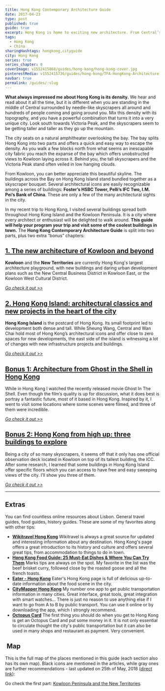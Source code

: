 ```yaml
---
title: Hong Kong Contemporary Architecture Guide
date: 2017-04-23
type: post
published: true
guide: true
excerpt: Hong Kong is home to exciting new architecture. From Central’s shiny skyscrapers to Kowloon’s sprawling housing blocks, this guide will help you discover and explore it.
tags:
  - Hong Kong
  - China
sharingHashtags: hongkong,cityguide
city: Hong Kong
series: true
series_chapter: 0
coverImage: v1552415868/guides/hong-kong/hong-kong-cover.jpg
pinterestMedia: v1552415736/guides/hong-kong/TFA-HongKong-Architecture-Guide.jpg
navbar: true
permalink: /guides/:slug
---
```


**What always impressed me about Hong Kong is its density.** We hear and read about it all the time, but it is different when you are standing in the middle of Central surrounded by needle-like skyscrapers all around and hundreds of people coming and going around you. Mix this density with its topography, and you have a powerful combination that turns it into a very unique city. Look south towards Victoria Peak, and the skyscrapers seem to be getting taller and taller as they go up the mountain. 

The city seats on a natural amphitheater overlooking the bay. The bay splits Hong Kong into two parts and offers a quick and easy way to escape the density. As you walk a few blocks north from what seems an inescapable city fabric you reach the expanse of the bay which offers unobstructed views to Kowloon laying across it. Behind you, the tall skyscrapers and the Victoria Peak stand often veiled in low hanging clouds. 

From Kowloon, you can better appreciate this beautiful skyline. The buildings across the Bay on Hong Kong Island stand bundled together as a skyscraper bouquet. Several architectural icons are easily recognizable among a series of buildings: **Foster’s HSBC Tower, Pelli’s IFC Two, I.M. Pei’s Bank of China**. These are only a few of the many architectural sights in the city. 

In my recent trip to Hong Kong, I visited several buildings spread both throughout Hong Kong Island and the Kowloon Peninsula. It is a city where every architect or enthusiast will be delighted to walk around. **This guide will help your program your trip and visit some of the coolest buildings in town.** The **Hong Kong Contemporary Architecture Guide** is split into two parts, plus two extra “bonus” chapters:

## [1. The new architecture of Kowloon and beyond](./hong-kong-01-kowloon.md)

<captioned-image alt="The Kowloon Peninsula seen from across the Bay in a misty morning" caption="The Kowloon Peninsula seen from across the Bay in a misty morning" imgFile="v1552415852/guides/hong-kong/170408-061742-CN-Hong_Kong.jpg"/>

**Kowloon** and the **New Territories** are currently Hong Kong's largest architecture playground, with new buildings and daring urban development plans such as the New Central Business District in Kowloon East, or the Kowloon West Cultural District. 

[_Go check it out >>_](./hong-kong-01-kowloon.md)

## [2. Hong Kong Island: architectural classics and new projects in the heart of the city](./hong-kong-02-hong-kong-island.md)

<captioned-image alt='Sunset on Hong Kong Island' caption='Sunset on Hong Kong Island' imgFile='v1552415858/guides/hong-kong/170408-172544-CN-Hong_Kong.jpg' />

**Hong Kong Island** is the postcard of Hong Kong. Its small footprint led to development both dense and tall. While Sheung Wang, Central and Wan Chai hold most of Hong Kong’s architectural icons and offer close to zero spaces for new developments, the east side of the island is witnessing a lot of changes with new infrastructure projects and buildings. 

[_Go check it out >>_](./hong-kong-02-hong-kong-island.md)

## [Bonus 1: Architecture from Ghost in the Shell in Hong Kong](./hong-kong-03-ghost-in-the-shell.md)

<captioned-image alt='Hong Kong Central' caption='Hong Kong Central: background to many scenes in Ghost In The Shell' imgFile='v1552415877/guides/hong-kong/170409-225120-CN-Hong_Kong.jpg' />

While in Hong Kong I watched the recently released movie Ghost In The Shell. Even though the film’s quality is up for discussion, what it does best is portray a fantastic future, most of it based in Hong Kong. Inspired by it, I went to visit some locations where some scenes were filmed, and three of them were incredible. 

[_Go check it out >>_](./hong-kong-03-ghost-in-the-shell.md)

## [Bonus 2: Hong Kong from high up: three buildings to explore](./hong-kong-04-observatories.md)

<captioned-image alt="View from one of Hong Kong's many highrises" caption='' imgFile='v1552415883/guides/hong-kong/170411-155047-CN-Hong_Kong.jpg' />

Being a city of so many skyscrapers, it seems off that it only has one official observation deck located in Kowloon on top of its tallest building, the ICC. After some research, I learned that some buildings in Hong Kong Island offer specific floors which you can access to have free and easy sweeping views of the city. I’ll show you three of them. 

[_Go check it out >>_](./hong-kong-04-observatories.md)

---

## Extras

You can find countless online resources about Lisbon. General travel guides, food guides, history guides. These are some of my favorites along with other tips:

- [**Wikitravel Hong Kong**](http://wikitravel.org/en/Hong_Kong) Wikitravel is always a great source for updated and interesting information about any destination. Hong Kong's page offers a great introduction to its history and culture and offers several great tips, from accommodation to things to do in town.
- [**Hong Kong Food Guide: 25 Must-Eat Dishes & Where You Can Try Them**](https://migrationology.com/hong-kong-food-guide/) Marks tips are always on the spot. My favorite in the list was the beef brisket curry, followed close by the roasted goose and all the french toasts.
- **[Eater - Hong Kong](http://www.eater.com/hong-kong)** Eater's Hong Kong page is full of delicious up-to-date information about the food scene in the city.
- **[CityMapper Hong Kong](https://citymapper.com/hong-kong?set_region=hk-hongkong)** My number one app to get public transportation information in many cities. Great interface, great tools, great integration with smart watches... There is just no reason to use anything else if I want to go from A to B by public transport. You can use it online or by downloading the app, which I strongly recommend.
- **[Octopus Card](http://www.octopus.com.hk/home/en/index.html)** The first thing you should do when you get to Hong Kong is get an Octopus Card and put some money in it. It is not only essential to circulate thought the city's public transportation but it can also be used in many shops and restaurant as payment. Very convenient.

##  Map

This is the full map of the places mentioned in this guide (each section also has its own map). Black icons are mentioned in the articles, while gray ones are further recommendations - last updated on 25th of May, 2018 ([direct link](https://drive.google.com/open?id=1-yMbN0OOANrk_KHWnBdSpjTVpW4&usp=sharing)): 

<guide-map map="https://www.google.com/maps/d/u/1/embed?mid=1-yMbN0OOANrk_KHWnBdSpjTVpW4" />

Go check the first part: [Kowloon Peninsula and the New Territories](./hong-kong-01-kowloon.md).